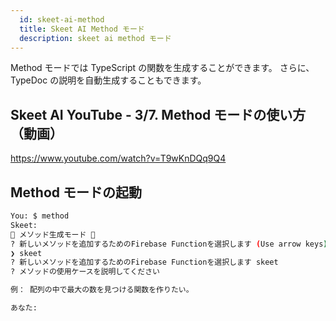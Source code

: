 ```yaml
---
  id: skeet-ai-method
  title: Skeet AI Method モード
  description: skeet ai method モード
---
```


Method モードでは TypeScript の関数を生成することができます。
さらに、TypeDoc の説明を自動生成することもできます。

## Skeet AI YouTube - 3/7. Method モードの使い方（動画）

https://www.youtube.com/watch?v=T9wKnDQq9Q4

## Method モードの起動

```bash
You: $ method
Skeet:
📝 メソッド生成モード 📝
? 新しいメソッドを追加するためのFirebase Functionを選択します (Use arrow keys)
❯ skeet
? 新しいメソッドを追加するためのFirebase Functionを選択します skeet
? メソッドの使用ケースを説明してください

例： 配列の中で最大の数を見つける関数を作りたい。

あなた:
```
